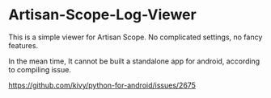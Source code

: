 # Artisan-Scope-Log-Viewer
This is a simple viewer for Artisan Scope. No complicated settings, no fancy features.

In the mean time, It cannot be built a standalone app for android, according to compiling issue.

https://github.com/kivy/python-for-android/issues/2675

